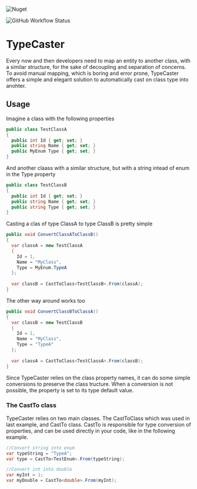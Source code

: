 ![Nuget](https://img.shields.io/nuget/v/TypeCaster)

![GitHub Workflow Status](https://img.shields.io/github/workflow/status/GuzzoLM/TypeCaster/Tests)

# TypeCaster

Every now and then developers need to map an entity to another class, with a similar structure, for the sake of decoupling and separation of concerns.
To avoid manual mapping, which is boring and error prone, TypeCaster offers a simple and elegant solution to automatically cast on class type into anohter.

## Usage

Imagine a class with the following properties

```csharp
public class TestClassA
{
  public int Id { get; set; }
  public string Name { get; set; }
  public MyEnum Type { get; set; }
}
```

And another claass with a similar structure, but with a string intead of enum in the Type property

```csharp
public class TestClassB
{
  public int Id { get; set; }
  public string Name { get; set; }
  public string Type { get; set; }
}
```

Casting a clas of type ClassA to type ClassB is pretty simple

```csharp
public void ConvertClassAToClassB()
{
  var classA = new TestClassA
  {
    Id = 1,
    Name = "MyClass",
    Type = MyEnum.TypeA
  };
  
  var classB = CastToClass<TestClassB>.From(classA);
}
```

The other way around works too

```csharp
public void ConvertClassBToClassA()
{
  var classB = new TestClassB
  {
    Id = 1,
    Name = "MyClass",
    Type = "TypeA"
  };
  
  var classA = CastToClass<TestClassA>.From(classB);
}
```

Since TypeCaster relies on the class property names, it can do some simple conversions to preserve the class tructure. When a conversion is not possible, the property is set to its type default value.

### The CastTo class
TypeCaster relies on two main classes. The CastToClass which was used in last example, and CastTo class.
CastTo is responsible for type conversion of properties, and can be used directly in your code, like in the following example.

```csharp
//Convert string into enum
var typeString = "TypeA";
var type = CastTo<TestEnum>.From(typeString);

//Convert int into double
var myInt = 1;
var myDouble = CastTo<double>.From(myInt);
```
